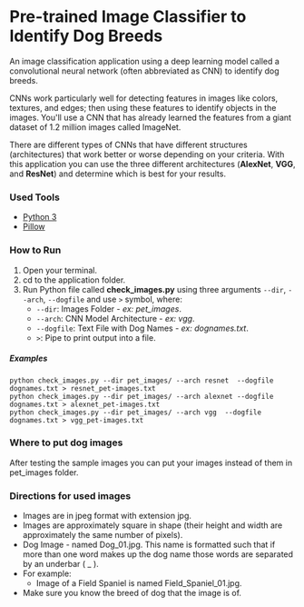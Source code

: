 # Pre-trained Image Classifier to Identify Dog Breeds

An image classification application using a deep learning model called a convolutional neural network (often abbreviated as CNN) to identify dog breeds.

CNNs work particularly well for detecting features in images like colors, textures, and edges; then using these features to identify objects in the images. You'll use a CNN that has already learned the features from a giant dataset of 1.2 million images called ImageNet.

There are different types of CNNs that have different structures (architectures) that work better or worse depending on your criteria. With this application you can use the three different architectures (**AlexNet**, **VGG**, and **ResNet**) and determine which is best for your results.

### Used Tools
* [Python 3](https://www.python.org/downloads/)
* [Pillow](https://pillow.readthedocs.io/en/stable/installation.html)

### How to Run
1. Open your terminal.
2. cd to the application folder.
3. Run Python file called **check_images.py** using three arguments `--dir`, `--arch`, `--dogfile` and use `>` symbol, where:
    * `--dir`: Images Folder - _ex: pet_images_.
    * `--arch`: CNN Model Architecture - _ex: vgg_.
    * `--dogfile`: Text File with Dog Names - _ex: dognames.txt_.
    * `>`: Pipe to print output into a file.

##### Examples
```
python check_images.py --dir pet_images/ --arch resnet  --dogfile dognames.txt > resnet_pet-images.txt
python check_images.py --dir pet_images/ --arch alexnet --dogfile dognames.txt > alexnet_pet-images.txt
python check_images.py --dir pet_images/ --arch vgg  --dogfile dognames.txt > vgg_pet-images.txt
```

### Where to put dog images
After testing the sample images you can put your images instead of them in pet_images folder.

### Directions for used images
* Images are in jpeg format with extension jpg.
* Images are approximately square in shape (their height and width are approximately the same number of pixels).
* Dog Image - named Dog_01.jpg. This name is formatted such that if more than one word makes up the dog name those words are separated by an underbar ( _ ).
* For example:
    * Image of a Field Spaniel is named Field_Spaniel_01.jpg.
* Make sure you know the breed of dog that the image is of.